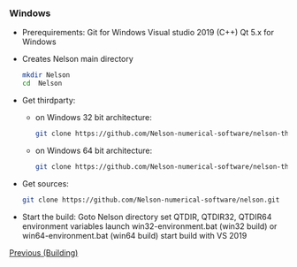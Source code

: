 ### Windows

- Prerequirements:
  Git for Windows
  Visual studio 2019 (C++)
  Qt 5.x for Windows

- Creates Nelson main directory
  ```bash
  mkdir Nelson
  cd  Nelson
  ```
- Get thirdparty:
  - on Windows 32 bit architecture:
    ```bash
    git clone https://github.com/Nelson-numerical-software/nelson-thirdparty-win32.git
    ```
  - on Windows 64 bit architecture:
    ```bash
    git clone https://github.com/Nelson-numerical-software/nelson-thirdparty-x64.git
    ```
- Get sources:
  ```bash
  git clone https://github.com/Nelson-numerical-software/nelson.git
  ```
- Start the build:
  Goto Nelson directory
  set QTDIR, QTDIR32, QTDIR64 environment variables
  launch win32-environment.bat (win32 build) or win64-environment.bat (win64 build)
  start build with VS 2019

[Previous (Building)](BUILDING.md)
